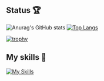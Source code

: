 

## Status 🏆
![Anurag's GitHub stats](https://github-readme-stats.vercel.app/api?username=tousan1118&show_icons=true&theme=radical)
[![Top Langs](https://github-readme-stats.vercel.app/api/top-langs/?username=tousan1118&layout=donut)](https://github.com/tousan1118/github-readme-stats)

[![trophy](https://github-profile-trophy.vercel.app/?username=tousan1118&theme=nord&no-frame=true)](https://github.com/tousan1118/github-profile-trophy)

<!--
**tousan1118/tousan1118** is a ✨ _special_ ✨ repository because its `README.md` (this file) appears on your GitHub profile.

Here are some ideas to get you started:

- 🔭 I’m currently working on ...
- 🌱 I’m currently learning ...
- 👯 I’m looking to collaborate on ...
- 🤔 I’m looking for help with ...
- 💬 Ask me about ...
- 📫 How to reach me: ...
- 😄 Pronouns: ...
- ⚡ Fun fact: ...
-->

## My skills 🏃
[![My Skills](https://skillicons.dev/icons?i=js,jquery,jest,angular,aws,azure,babel,bash,css,docker,express,flutter,git,github,githubactions,gitlab,html,idea,java,laravel,linux,md,mongodb,nextjs,nginx,nuxtjs,php,postgres,postman,redis,regex,sass,selenium,ts,vim,vscode,vue,webpack,nodejs,figma&theme=light)](https://skillicons.dev)
